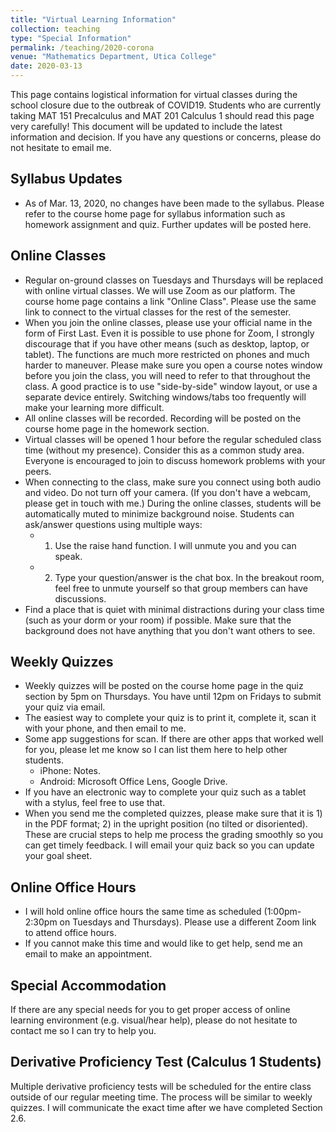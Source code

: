 ```yaml
---
title: "Virtual Learning Information"
collection: teaching
type: "Special Information"
permalink: /teaching/2020-corona
venue: "Mathematics Department, Utica College"
date: 2020-03-13
---
```


This page contains logistical information for virtual classes during the school closure due to the outbreak of COVID19. Students who are currently taking MAT 151 Precalculus and MAT 201 Calculus 1 should read this page very carefully! This document will be updated to include the latest information and decision. If you have any questions or concerns, please do not hesitate to email me.

## Syllabus Updates
 
 * As of Mar. 13, 2020, no changes have been made to the syllabus. Please refer to the course home page for syllabus information such as homework assignment and quiz. Further updates will be posted here.

## Online Classes

 * Regular on-ground classes on Tuesdays and Thursdays will be replaced with online virtual classes. We will use Zoom as our platform. The course home page contains a link "Online Class". Please use the same link to connect to the virtual classes for the rest of the semester. 
 * When you join the online classes, please use your official name in the form of First Last. Even it is possible to use phone for Zoom, I strongly discourage that if you have other means (such as desktop, laptop, or tablet). The functions are much more restricted on phones and much harder to maneuver. Please make sure you open a course notes window before you join the class, you will need to refer to that throughout the class. A good practice is to use "side-by-side" window layout, or use a separate device entirely. Switching windows/tabs too frequently will make your learning more difficult.
 * All online classes will be recorded. Recording will be posted on the course home page in the homework section.
 * Virtual classes will be opened 1 hour before the regular scheduled class time (without my presence). Consider this as a common study area. Everyone is encouraged to join to discuss homework problems with your peers.
 * When connecting to the class, make sure you connect using both audio and video. Do not turn off your camera. (If you don't have a webcam, please get in touch with me.) During the online classes, students will be automatically muted to minimize background noise. Students can ask/answer questions using multiple ways:
   * 1) Use the raise hand function. I will unmute you and you can speak.
   * 2) Type your question/answer is the chat box.
   In the breakout room, feel free to unmute yourself so that group members can have discussions. 
 * Find a place that is quiet with minimal distractions during your class time (such as your dorm or your room) if possible. Make sure that the background does not have anything that you don't want others to see.

## Weekly Quizzes

 * Weekly quizzes will be posted on the course home page in the quiz section by 5pm on Thursdays. You have until 12pm on Fridays to submit your quiz via email.
 * The easiest way to complete your quiz is to print it, complete it, scan it with your phone, and then email to me.
 * Some app suggestions for scan. If there are other apps that worked well for you, please let me know so I can list them here to help other students.
   * iPhone: Notes.
   * Android: Microsoft Office Lens, Google Drive.
 * If you have an electronic way to complete your quiz such as a tablet with a stylus, feel free to use that.
 * When you send me the completed quizzes, please make sure that it is 1) in the PDF format; 2) in the upright position (no tilted or disoriented). These are crucial steps to help me process the grading smoothly so you can get timely feedback. I will email your quiz back so you can update your goal sheet.

## Online Office Hours
 
 * I will hold online office hours the same time as scheduled (1:00pm-2:30pm on Tuesdays and Thursdays). Please use a different Zoom link to attend office hours.
 * If you cannot make this time and would like to get help, send me an email to make an appointment.

## Special Accommodation

 If there are any special needs for you to get proper access of online learning environment (e.g. visual/hear help), please do not hesitate to contact me so I can try to help you.

## Derivative Proficiency Test (Calculus 1 Students)

 Multiple derivative proficiency tests will be scheduled for the entire class outside of our regular meeting time. The process will be similar to weekly quizzes. I will communicate the exact time  after we have completed Section 2.6.